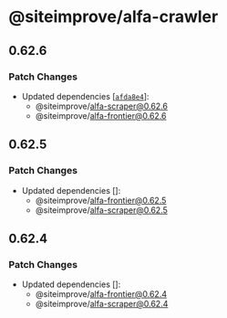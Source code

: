 # @siteimprove/alfa-crawler

## 0.62.6

### Patch Changes

- Updated dependencies [[`afda8e4`](https://github.com/Siteimprove/alfa-integrations/commit/afda8e45eea7754f8b2ca4023ba64a71b753967f)]:
  - @siteimprove/alfa-scraper@0.62.6
  - @siteimprove/alfa-frontier@0.62.6

## 0.62.5

### Patch Changes

- Updated dependencies []:
  - @siteimprove/alfa-frontier@0.62.5
  - @siteimprove/alfa-scraper@0.62.5

## 0.62.4

### Patch Changes

- Updated dependencies []:
  - @siteimprove/alfa-frontier@0.62.4
  - @siteimprove/alfa-scraper@0.62.4
